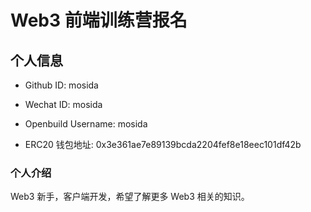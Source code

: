 # Web3 前端训练营报名

## 个人信息

* Github ID: mosida

* Wechat ID: mosida

* Openbuild Username: mosida

* ERC20 钱包地址: 0x3e361ae7e89139bcda2204fef8e18eec101df42b


### 个人介绍

Web3 新手，客户端开发，希望了解更多 Web3 相关的知识。
